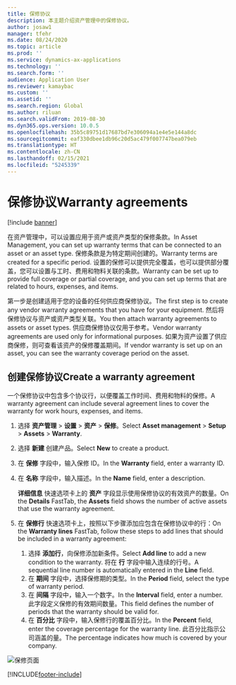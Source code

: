 ```yaml
---
title: 保修协议
description: 本主题介绍资产管理中的保修协议。
author: josaw1
manager: tfehr
ms.date: 08/24/2020
ms.topic: article
ms.prod: ''
ms.service: dynamics-ax-applications
ms.technology: ''
ms.search.form: ''
audience: Application User
ms.reviewer: kamaybac
ms.custom: ''
ms.assetid: ''
ms.search.region: Global
ms.author: riluan
ms.search.validFrom: 2019-08-30
ms.dyn365.ops.version: 10.0.5
ms.openlocfilehash: 35b5c89751d17687bd7e306094a1e4e5e144a8dc
ms.sourcegitcommit: eaf330dbee1db96c20d5ac479f007747bea079eb
ms.translationtype: HT
ms.contentlocale: zh-CN
ms.lasthandoff: 02/15/2021
ms.locfileid: "5245339"
---
```

# <a name="warranty-agreements"></a><span data-ttu-id="d8424-103">保修协议</span><span class="sxs-lookup"><span data-stu-id="d8424-103">Warranty agreements</span></span>

[!include [banner](../../includes/banner.md)]

 


<span data-ttu-id="d8424-104">在资产管理中，可以设置应用于资产或资产类型的保修条款。</span><span class="sxs-lookup"><span data-stu-id="d8424-104">In Asset Management, you can set up warranty terms that can be connected to an asset or an asset type.</span></span> <span data-ttu-id="d8424-105">保修条款是为特定期间创建的。</span><span class="sxs-lookup"><span data-stu-id="d8424-105">Warranty terms are created for a specific period.</span></span> <span data-ttu-id="d8424-106">设置的保修可以提供完全覆盖，也可以提供部分覆盖，您可以设置与工时、费用和物料关联的条款。</span><span class="sxs-lookup"><span data-stu-id="d8424-106">Warranty can be set up to provide full coverage or partial coverage, and you can set up terms that are related to hours, expenses, and items.</span></span>

<span data-ttu-id="d8424-107">第一步是创建适用于您的设备的任何供应商保修协议。</span><span class="sxs-lookup"><span data-stu-id="d8424-107">The first step is to create any vendor warranty agreements that you have for your equipment.</span></span> <span data-ttu-id="d8424-108">然后将保修协议与资产或资产类型关联。</span><span class="sxs-lookup"><span data-stu-id="d8424-108">You then attach warranty agreements to assets or asset types.</span></span> <span data-ttu-id="d8424-109">供应商保修协议仅用于参考。</span><span class="sxs-lookup"><span data-stu-id="d8424-109">Vendor warranty agreements are used only for informational purposes.</span></span> <span data-ttu-id="d8424-110">如果为资产设置了供应商保修，则可查看该资产的保修覆盖期间。</span><span class="sxs-lookup"><span data-stu-id="d8424-110">If vendor warranty is set up on an asset, you can see the warranty coverage period on the asset.</span></span>

## <a name="create-a-warranty-agreement"></a><span data-ttu-id="d8424-111">创建保修协议</span><span class="sxs-lookup"><span data-stu-id="d8424-111">Create a warranty agreement</span></span>

<span data-ttu-id="d8424-112">一个保修协议中包含多个协议行，以便覆盖工作时间、费用和物料的保修。</span><span class="sxs-lookup"><span data-stu-id="d8424-112">A warranty agreement can include several agreement lines to cover the warranty for work hours, expenses, and items.</span></span>

1. <span data-ttu-id="d8424-113">选择 **资产管理** \> **设置** \> **资产** \> **保修**。</span><span class="sxs-lookup"><span data-stu-id="d8424-113">Select **Asset management** \> **Setup** \> **Assets** \> **Warranty**.</span></span>
2. <span data-ttu-id="d8424-114">选择 **新建** 创建产品。</span><span class="sxs-lookup"><span data-stu-id="d8424-114">Select **New** to create a product.</span></span>
3. <span data-ttu-id="d8424-115">在 **保修** 字段中，输入保修 ID。</span><span class="sxs-lookup"><span data-stu-id="d8424-115">In the **Warranty** field, enter a warranty ID.</span></span> 
4. <span data-ttu-id="d8424-116">在 **名称** 字段中，输入描述。</span><span class="sxs-lookup"><span data-stu-id="d8424-116">In the **Name** field, enter a description.</span></span>

    <span data-ttu-id="d8424-117">**详细信息** 快速选项卡上的 **资产** 字段显示使用保修协议的有效资产的数量。</span><span class="sxs-lookup"><span data-stu-id="d8424-117">On the **Details** FastTab, the **Assets** field shows the number of active assets that use the warranty agreement.</span></span>

5. <span data-ttu-id="d8424-118">在 **保修行** 快速选项卡上，按照以下步骤添加应包含在保修协议中的行：</span><span class="sxs-lookup"><span data-stu-id="d8424-118">On the **Warranty lines** FastTab, follow these steps to add lines that should be included in a warranty agreement:</span></span>

    1. <span data-ttu-id="d8424-119">选择 **添加行**，向保修添加新条件。</span><span class="sxs-lookup"><span data-stu-id="d8424-119">Select **Add line** to add a new condition to the warranty.</span></span> <span data-ttu-id="d8424-120">将在 **行** 字段中输入连续的行号。</span><span class="sxs-lookup"><span data-stu-id="d8424-120">A sequential line number is automatically entered in the **Line** field.</span></span>
    2. <span data-ttu-id="d8424-121">在 **期间** 字段中，选择保修期的类型。</span><span class="sxs-lookup"><span data-stu-id="d8424-121">In the **Period** field, select the type of warranty period.</span></span>
    3. <span data-ttu-id="d8424-122">在 **间隔** 字段中，输入一个数字。</span><span class="sxs-lookup"><span data-stu-id="d8424-122">In the **Interval** field, enter a number.</span></span> <span data-ttu-id="d8424-123">此字段定义保修的有效期间数量。</span><span class="sxs-lookup"><span data-stu-id="d8424-123">This field defines the number of periods that the warranty should be valid for.</span></span>
    4. <span data-ttu-id="d8424-124">在 **百分比** 字段中，输入保修行的覆盖百分比。</span><span class="sxs-lookup"><span data-stu-id="d8424-124">In the **Percent** field, enter the coverage percentage for the warranty line.</span></span> <span data-ttu-id="d8424-125">此百分比指示公司涵盖的量。</span><span class="sxs-lookup"><span data-stu-id="d8424-125">The percentage indicates how much is covered by your company.</span></span>

![保修页面](media/01-warranty.png)


[!INCLUDE[footer-include](../../../includes/footer-banner.md)]
